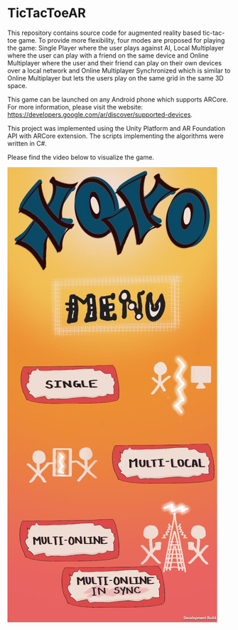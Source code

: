 # TicTacToeAR

This repository contains source code for augmented reality based tic-tac-toe game. To provide more flexibility, four modes are proposed for playing the game: Single Player where the user plays against AI, Local Multiplayer where the user can play with a friend on the same device and Online Multiplayer where the user and their friend can play on their own devices over a local network and Online Multiplayer Synchronized which is similar to Online Multiplayer but lets the users play on the same grid in the same 3D space.

This game can be launched on any Android phone which supports ARCore. For more information, please visit the website: https://developers.google.com/ar/discover/supported-devices. 

This project was implemented using the Unity Platform and AR Foundation API with ARCore extension. The scripts implementing the algorithms were written in C#. 

Please find the video below to visualize the game. 

[![img alt description](https://github.com/smriti-joshi/TicTacToeAR/blob/main/img_git.jpg)](https://photos.google.com/share/AF1QipOs5Lgi4S1DTL4mlSJ9D-DwmIHf3DMt5G4XT2Guse9dl6D6OANhSlqcdV1L8n9l2g?key=VHMtVk5aTWdka1lvTXFjUHFndEU4THZGZTNOX2pn)


